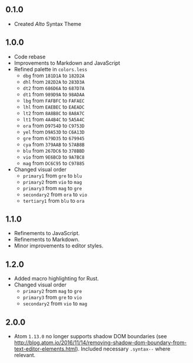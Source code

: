 ## 0.1.0
- Created *Alto* Syntax Theme

## 1.0.0
- Code rebase
- Improvements to Markdown and JavaScript
- Refined palette in `colors.less`
  - `dbg` from `181D1A` to `182D2A`
  - `dhl` from `282D2A` to `283D3A`
  - `dt2` from `686D6A` to `687D7A`
  - `dt1` from `989D9A` to `98ADAA`
  - `lbg` from `FAFBFC` to `FAFAEC`
  - `lhl` from `EAEBEC` to `EAEADC`
  - `lt2` from `8A8B8C` to `8A8A7C`
  - `lt1` from `4A4B4C` to `5A5A4C`
  - `ora` from `D9754D` to `C9753D`
  - `yel` from `D9A53D` to `C6A13D`
  - `gre` from `679D35` to `679945`
  - `cya` from `379AAB` to `57AB8B`
  - `blu` from `267DC6` to `378BBD`
  - `vio` from `9E6BCD` to `9A7BC8`
  - `mag` from `DC6C95` to `C97885`
- Changed visual order
  - `primary1` from `gre` to `blu`
  - `primary2` from `vio` to `mag`
  - `primary3` from `mag` to `gre`
  - `secondary2` from `ora` to `vio`
  - `tertiary1` from `blu` to `ora`

## 1.1.0
- Refinements to JavaScript.
- Refinements to Markdown.
- Minor improvements to editor styles.

## 1.2.0
- Added macro highlighting for Rust.
- Changed visual order
  - `primary2` from `mag` to `gre`
  - `primary3` from `gre` to `vio`
  - `secondary2` from `vio` to `mag`

## 2.0.0
- Atom `1.13.0` no longer supports shadow DOM boundaries (see http://blog.atom.io/2016/11/14/removing-shadow-dom-boundary-from-text-editor-elements.html). Included necessary `.syntax--` where relevant.
